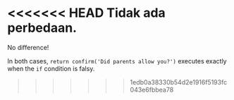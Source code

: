 <<<<<<< HEAD
Tidak ada perbedaan.
=======
No difference!

In both cases, `return confirm('Did parents allow you?')` executes exactly when the `if` condition is falsy.
>>>>>>> 1edb0a38330b54d2e1916f5193fc043e6fbbea78
